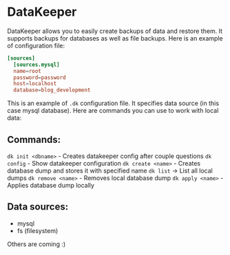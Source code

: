 DataKeeper
==========

DataKeeper allows you to easily create backups of data and restore them. It supports backups for databases as well as file backups. Here is an example of configuration file:
```toml
[sources]
  [sources.mysql]
  name=root
  password=password
  host=localhost
  database=blog_development
```

This is an example of `.dk` configuration file. It specifies data source (in this case mysql database). Here are commands you can use to work with local data:

Commands:
---------
`dk init <dbname>` - Creates datakeeper config after couple questions
`dk config` - Show datakeeper configuration
`dk create <name>` - Creates database dump and stores it with specified name
`dk list` -> List all local dumps
`dk remove <name>` - Removes local database dump
`dk apply <name>` - Applies database dump locally

Data sources:
-------------
- mysql
- fs (filesystem)

Others are coming :)
